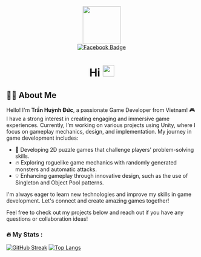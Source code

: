 <div id="header" align="center">
  <img src="https://media.giphy.com/media/M9gbBd9nbDrOTu1Mqx/giphy.gif" width="100"/>
</div>

<div id="badges" align="center">
  <a href="https://www.facebook.com/profile.php?id=100022006475024">
    <img src="https://img.shields.io/badge/Facebook-blue?style=for-the-badge&logo=facebook&logoColor=white" alt="Facebook Badge"/>
  </a>
</div>

<div align="center">
  <img src="https://komarev.com/ghpvc/?username=tranduc0102&style=flat-square&color=blue" alt=""/>
</div>

<h1 align="center">
  Hi
  <img src="https://media.giphy.com/media/hvRJCLFzcasrR4ia7z/giphy.gif" width="30px"/>
</h1>


## 👩‍💻 About Me
Hello! I'm **Trần Huỳnh Đức**, a passionate Game Developer from Vietnam! 🎮
I have a strong interest in creating engaging and immersive game experiences. Currently, I’m working on various projects using Unity, where I focus on gameplay mechanics, design, and implementation. My journey in game development includes:

- 🌟 Developing 2D puzzle games that challenge players' problem-solving skills.
- 🔥 Exploring roguelike game mechanics with randomly generated monsters and automatic attacks.
- 💡 Enhancing gameplay through innovative design, such as the use of Singleton and Object Pool patterns.

I'm always eager to learn new technologies and improve my skills in game development. Let's connect and create amazing games together!

Feel free to check out my projects below and reach out if you have any questions or collaboration ideas! 
### :fire: My Stats :
[![GitHub Streak](http://github-readme-streak-stats.herokuapp.com?user=tranduc0102&theme=dark&background=000000)](https://git.io/streak-stats)
[![Top Langs](https://github-readme-stats.vercel.app/api/top-langs/?username=tranduc0102&layout=compact&theme=vision-friendly-dark)](https://github.com/anuraghazra/github-readme-stats)
